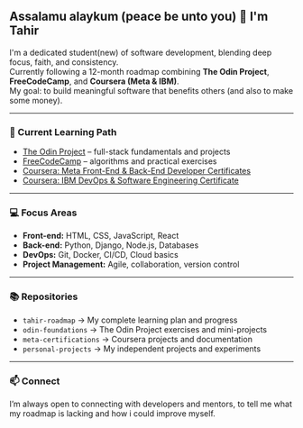 
## Assalamu alaykum (peace be unto you) 👋 I'm Tahir  
I'm a dedicated student(new) of software development, blending deep focus, faith, and consistency.  
Currently following a 12-month roadmap combining **The Odin Project**, **FreeCodeCamp**, and **Coursera (Meta & IBM)**.  
My goal: to build meaningful software that benefits others (and also to make some money).

---

### 🧭 Current Learning Path
- [The Odin Project](https://www.theodinproject.com) – full-stack fundamentals and projects  
- [FreeCodeCamp](https://www.freecodecamp.org) – algorithms and practical exercises  
- [Coursera: Meta Front-End & Back-End Developer Certificates](https://www.coursera.org/meta)  
- [Coursera: IBM DevOps & Software Engineering Certificate](https://www.coursera.org/ibm)

---

### 💻 Focus Areas
- **Front-end:** HTML, CSS, JavaScript, React  
- **Back-end:** Python, Django, Node.js, Databases  
- **DevOps:** Git, Docker, CI/CD, Cloud basics  
- **Project Management:** Agile, collaboration, version control  

---

### 📚 Repositories
- `tahir-roadmap` → My complete learning plan and progress  
- `odin-foundations` → The Odin Project exercises and mini-projects  
- `meta-certifications` → Coursera projects and documentation  
- `personal-projects` → My independent projects and experiments  

---

### 📫 Connect
I’m always open to connecting with developers and mentors, to tell me what my roadmap is lacking and how i could improve myself.

